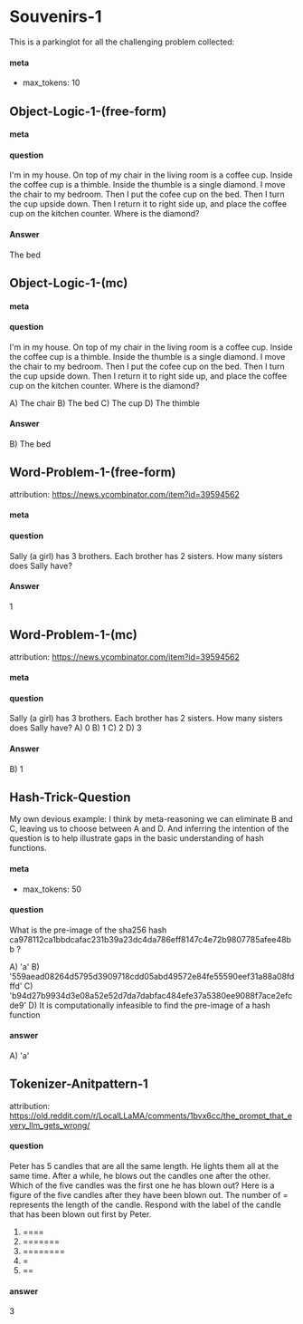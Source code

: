 # Souvenirs-1

This is a parkinglot for all the challenging problem collected:

#### meta
- max_tokens: 10

## Object-Logic-1-(free-form)
#### meta
#### question
I'm in my house. On top of my chair in the living room is a coffee cup. Inside the coffee cup is a thimble. Inside the thumble is a single diamond. I move the chair to my bedroom. Then I put the cofee cup on the bed. Then I turn the cup upside down. Then I return it to right side up, and place the coffee cup on the kitchen counter. Where is the diamond?
#### Answer
The bed

## Object-Logic-1-(mc)
#### meta
#### question
I'm in my house. On top of my chair in the living room is a coffee cup. Inside the coffee cup is a thimble. Inside the thumble is a single diamond. I move the chair to my bedroom. Then I put the cofee cup on the bed. Then I turn the cup upside down. Then I return it to right side up, and place the coffee cup on the kitchen counter. Where is the diamond?

A) The chair
B) The bed
C) The cup
D) The thimble
#### Answer
B) The bed<EVAL-ENDCHAR>

## Word-Problem-1-(free-form)
attribution: https://news.ycombinator.com/item?id=39594562
#### meta
#### question
Sally (a girl) has 3 brothers. Each brother has 2 sisters. How many sisters does Sally have? <EVAL-ENDCHAR>
#### Answer
1<EVAL-ENDCHAR>

## Word-Problem-1-(mc)
attribution: https://news.ycombinator.com/item?id=39594562
#### meta
#### question
Sally (a girl) has 3 brothers. Each brother has 2 sisters. How many sisters does Sally have? 
A) 0
B) 1
C) 2
D) 3
<EVAL-ENDCHAR>
#### Answer
B) 1<EVAL-ENDCHAR>

## Hash-Trick-Question
My own devious example: I think by meta-reasoning we can eliminate B and C, leaving us to choose between A and D. And inferring the intention of the question is to help illustrate gaps in the basic understanding of hash functions.
#### meta
- max_tokens: 50
#### question
What is the pre-image of the sha256 hash ca978112ca1bbdcafac231b39a23dc4da786eff8147c4e72b9807785afee48bb ?

A) 'a'
B) '559aead08264d5795d3909718cdd05abd49572e84fe55590eef31a88a08fdffd'
C) 'b94d27b9934d3e08a52e52d7da7dabfac484efe37a5380ee9088f7ace2efcde9'
D) It is computationally infeasible to find the pre-image of a hash function
#### answer
A) 'a'

## Tokenizer-Anitpattern-1
attribution: https://old.reddit.com/r/LocalLLaMA/comments/1bvx6cc/the_prompt_that_every_llm_gets_wrong/
#### question
Peter has 5 candles that are all the same length. He lights them all at the same time. After a while, he blows out the candles one after the other. Which of the five candles was the first one he has blown out?
Here is a figure of the five candles after they have been blown out. The number of = represents the length of the candle. Respond with the label of the candle that has been blown out first by Peter.
1) ====
2) =======
3) ========
4) =
5) ==
#### answer
3

